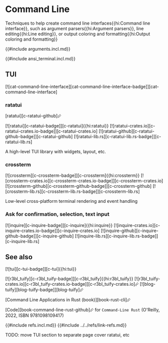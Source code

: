 # Command Line

Techniques to help create command line interfaces{{hi:Command line interface}}, such as argument parsers{{hi:Argument parsers}}, line editing{{hi:Line editing}}, or output coloring and formatting{{hi:Output coloring and formatting}}

{{#include arguments.incl.md}}

{{#include ansi_terminal.incl.md}}

## TUI

[![cat-command-line-interface][cat-command-line-interface-badge]][cat-command-line-interface]

### ratatui

[ratatui][c-ratatui-github]⮳

[![ratatui][c-ratatui-badge]][c-ratatui]{{hi:ratatui}}
[![ratatui-crates.io][c-ratatui-crates.io-badge]][c-ratatui-crates.io]
[![ratatui-github][c-ratatui-github-badge]][c-ratatui-github]
[![ratatui-lib.rs][c-ratatui-lib.rs-badge]][c-ratatui-lib.rs]

A high-level TUI library with widgets, layout, etc.

### crossterm

[![crossterm][c-crossterm-badge]][c-crossterm]{{hi:crossterm}}
[![crossterm-crates.io][c-crossterm-crates.io-badge]][c-crossterm-crates.io]
[![crossterm-github][c-crossterm-github-badge]][c-crossterm-github]
[![crossterm-lib.rs][c-crossterm-lib.rs-badge]][c-crossterm-lib.rs]

Low-level cross-platform terminal rendering and event handling

### Ask for confirmation, selection, text input

[![inquire][c-inquire-badge]][c-inquire]{{hi:inquire}}
[![inquire-crates.io][c-inquire-crates.io-badge]][c-inquire-crates.io]
[![inquire-github][c-inquire-github-badge]][c-inquire-github]
[![inquire-lib.rs][c-inquire-lib.rs-badge]][c-inquire-lib.rs]

## See also

[![tui][c-tui-badge]][c-tui]{{hi:tui}}

[![r3bl_tuify][c-r3bl_tuify-badge]][c-r3bl_tuify]{{hi:r3bl_tuify}}  [![r3bl_tuify-crates.io][c-r3bl_tuify-crates.io-badge]][c-r3bl_tuify-crates.io]⮳  [![blog-tuify][blog-tuify-badge]][blog-tuify]⮳

[Command Line Applications in Rust (book)][book-rust-cli]⮳

[Code][book-command-line-rust-github]⮳ for `Command-Line Rust` (O'Reilly, 2022, ISBN 9781098109417)

{{#include refs.incl.md}}
{{#include ../../refs/link-refs.md}}

<div class="hidden">
TODO: move TUI section to separate page
cover ratatui, etc
</div>
